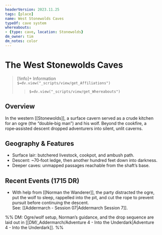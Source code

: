 ```yaml
---
headerVersion: 2023.11.25
tags: [place]
name: West Stonewolds Caves
typeOf: cave system
whereabouts:
- {type: cave, location: Stonewolds}
dm_owner: tim
dm_notes: color
---
```

# The West Stonewolds Caves
>[!info]+ Information  
> `$=dv.view("_scripts/view/get_Affiliations")`  
>> `$=dv.view("_scripts/view/get_Whereabouts")`

## Overview
In the western [[Stonewolds]], a surface cavern served as a crude kitchen for an ogre (the “double‑big man”) and his wolf. Beyond the cookfire, a rope‑assisted descent dropped adventurers into silent, unlit caverns.

## Geography & Features
- Surface lair: butchered livestock, cookpot, and ambush path.  
- Descent: ~70‑foot ledge, then another hundred feet down into darkness.  
- Deeper caves: unmapped passages reachable from the shaft’s base.

## Recent Events (1715 DR)
- With help from [[Norman the Wanderer]], the party distracted the ogre, put the wolf to sleep, rappelled into the pit, and cut the rope to prevent pursuit before continuing the descent.  
  See: [[Addermarch - Session 07|Addermarch Session 7]].

%% DM: Ogre/wolf setup, Norman’s guidance, and the drop sequence are laid out in [[_DM_/_Addermarch/Adventure 4 - Into the Underdark|Adventure 4 - Into the Underdark]]. %%
